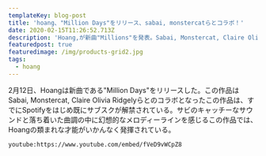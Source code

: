 ```yaml
---
templateKey: blog-post
title: 'hoang、"Million Days"をリリース、sabai, monstercatらとコラボ！'
date: 2020-02-15T11:26:52.713Z
description: 'Hoang,が新曲"Millions"を発表。Sabai, Monstercat, Claire Olivia Ridgelyらとコラボ。'
featuredpost: true
featuredimage: /img/products-grid2.jpg
tags:
  - hoang
---
```

2月12日、Hoangは新曲である"Million Days"をリリースした。この作品はSabai, Monstercat, Claire Olivia Ridgelyらとのコラボとなったこの作品は、すでにSpotifyをはじめ既にサブスクが解禁されている。サビのキャッチーなサウンドと落ち着いた曲調の中に幻想的なメロディーラインを感じるこの作品では、Hoangの類まれな才能がいかんなく発揮されている。

`youtube:https://www.youtube.com/embed/fVeD9vWCpZ8`
